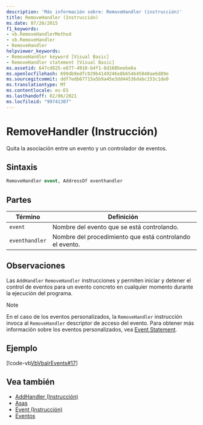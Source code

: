 ```yaml
---
description: 'Más información sobre: RemoveHandler (instrucción)'
title: RemoveHandler (Instrucción)
ms.date: 07/20/2015
f1_keywords:
- vb.RemoveHandlerMethod
- vb.RemoveHandler
- RemoveHandler
helpviewer_keywords:
- RemoveHandler keyword [Visual Basic]
- RemoveHandler statement [Visual Basic]
ms.assetid: 647cd825-e877-4910-b4f1-8d168beebe6a
ms.openlocfilehash: 699db9edfc029b4149246e8b654645040ae6d89e
ms.sourcegitcommit: ddf7edb67715a5b9a45e3dd44536dabc153c1de0
ms.translationtype: MT
ms.contentlocale: es-ES
ms.lasthandoff: 02/06/2021
ms.locfileid: "99741307"
---
```

# <a name="removehandler-statement"></a>RemoveHandler (Instrucción)

Quita la asociación entre un evento y un controlador de eventos.  
  
## <a name="syntax"></a>Sintaxis  
  
```vb  
RemoveHandler event, AddressOf eventhandler  
```  
  
## <a name="parts"></a>Partes  
  
|Término|Definición|  
|---|---|  
|`event`|Nombre del evento que se está controlando.|  
|`eventhandler`|Nombre del procedimiento que está controlando el evento.|  
  
## <a name="remarks"></a>Observaciones  

 Las `AddHandler` `RemoveHandler` instrucciones y permiten iniciar y detener el control de eventos para un evento concreto en cualquier momento durante la ejecución del programa.  
  
> [!NOTE]
> En el caso de los eventos personalizados, la `RemoveHandler` instrucción invoca al `RemoveHandler` descriptor de acceso del evento. Para obtener más información sobre los eventos personalizados, vea [Event Statement](event-statement.md).  
  
## <a name="example"></a>Ejemplo  

 [!code-vb[VbVbalrEvents#17](~/samples/snippets/visualbasic/VS_Snippets_VBCSharp/VbVbalrEvents/VB/Class1.vb#17)]  
  
## <a name="see-also"></a>Vea también

- [AddHandler (Instrucción)](addhandler-statement.md)
- [Asas](handles-clause.md)
- [Event (Instrucción)](event-statement.md)
- [Eventos](../../programming-guide/language-features/events/index.md)
